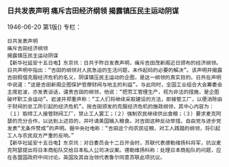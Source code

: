 ### 日共发表声明  痛斥吉田经济纲领  揭露镇压民主运动阴谋

1946-06-20
第1版()
专栏：

    日共发表声明
    痛斥吉田经济纲领
    揭露镇压民主运动阴谋
    【新华社延安十五日电】东京讯：日共于昨日发表声明，痛斥吉田茂新阁近日颁布的经济纲领。日共声明中指出：“吉田的纲领对人民急迫的生活问题，未作起码的必要的解决”。该声明并揭露吉田假借克服经济危机的名义，阴谋镇压民主运动的企图，是这一纲领的真实目的。日共在声明中说道：“这是吉田新阁企图保护官僚财阀与地主的利益”。与此同时，全国工业组合大会筹委会主席岩波，亦发表谈话，谴责吉田的纲领，他说：“把劳工管理生产，视为非法的措施，是企图破坏职工会运动”。岩波并郑重声称：“工人们将继续采取建设的方法，即接管工厂，以便消除由于财阀的怠工所引起的经济危机”。按吉田颁发的克服经济危机的施政纲领，其中心内容为：（１）取缔工人接管财阀工厂，禁止工人罢工；（２）强制农民继续供出食粮；（３）要求麦克阿瑟的充分合作，以达到上述目的，并吁请美国输入粮食。对吉田这种反动举措，自由党与进步党发表“无条件赞成”的声明。据中央社电称：“吉田这个向农民征粮，对工人践踏的纲领，将引起工人与农民双方严重的反响。”
    【新华社延安十五日电】东京讯：对日委员会十二日开会时，苏联代表德勒维扬科将军，抗议麦克阿瑟提出将日本商船队交给日本私人公司决议案。德勒维扬科称：处理日本商船队的问题，应在各盟国政府中间讨论。英国及其自治领代表鲁尔同意苏联此项抗议。
